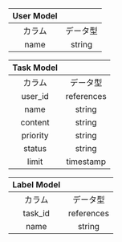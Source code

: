 | User Model | |   
| :---: | :---: |
| カラム | データ型 |  
| name | string |

| Task Model | |
| :---: | :---: |
| カラム | データ型 |  
| user_id | references |
|  name  | string |
| content | string |
| priority | string |
| status | string |
| limit | timestamp |

| Label Model | |
| :---: | :---: |
| カラム | データ型 |  
| task_id | references |
| name  | string |


